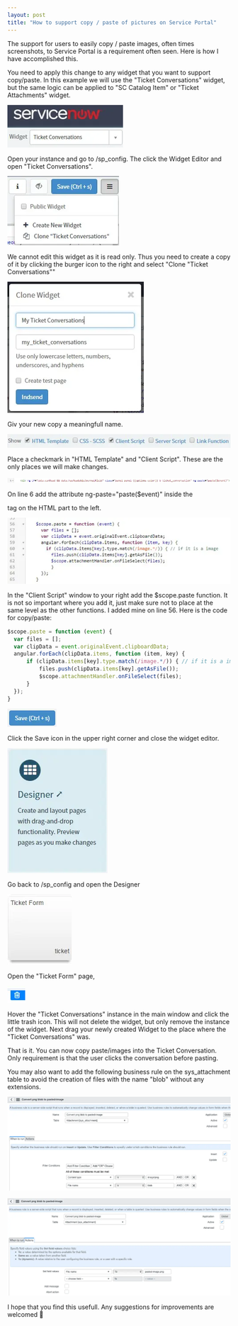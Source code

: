 ```yaml
---
layout: post
title: "How to support copy / paste of pictures on Service Portal"
---
```


The support for users to easily copy / paste images, often times screenshots, to Service Portal is a requirement often seen. Here is how I have accomplished this.

You need to apply this change to any widget that you want to support copy/paste. In this example we will use the "Ticket Conversations" widget, but the same logic can be applied to "SC Catalog Item" or "Ticket Attachments" widget.

![Setting Admin overrides](/assets/images/service-portal-copy-paste-support0.webp)

Open your instance and go to /sp_config. The click the Widget Editor and open "Ticket Conversations".

![Setting Admin overrides](/assets/images/service-portal-copy-paste-support1.webp)

We cannot edit this widget as it is read only. Thus you need to create a copy of it by clicking the burger icon to the right and select "Clone "Ticket Conversations""

![Setting Admin overrides](/assets/images/service-portal-copy-paste-support2.webp)

Giv your new copy a meaningfull name.

![Setting Admin overrides](/assets/images/service-portal-copy-paste-support3.webp)

Place a checkmark in "HTML Template" and "Client Script". These are the only places we will make changes.

![Setting Admin overrides](/assets/images/service-portal-copy-paste-support4.webp)

On line 6 add the attribute   ng-paste="paste($event)" inside the <div> tag on the HTML part to the left.

![Setting Admin overrides](/assets/images/service-portal-copy-paste-support5.webp)

In the "Client Script" window to your right add the $scope.paste function. It is not so important where you add it, just make sure not to place at the same level as the other functions. I added mine on line 56. Here is the code for copy/paste:

```javascript
$scope.paste = function (event) {
  var files = [];
  var clipData = event.originalEvent.clipboardData;
  angular.forEach(clipData.items, function (item, key) {
      if (clipData.items[key].type.match(/image.*/)) { // if it is a image
          files.push(clipData.items[key].getAsFile());
          $scope.attachmentHandler.onFileSelect(files);
      }
  });
}
```

![Setting Admin overrides](/assets/images/service-portal-copy-paste-support6.webp)

Click the Save icon in the upper right corner and close the widget editor.

![Setting Admin overrides](/assets/images/service-portal-copy-paste-support7.webp)

Go back to /sp_config and open the Designer

![Setting Admin overrides](/assets/images/service-portal-copy-paste-support8.webp)

Open the "Ticket Form" page,

![Setting Admin overrides](/assets/images/service-portal-copy-paste-support9.webp)

Hover the "Ticket Conversations" instance in the main window and click the little trash icon. This will not delete the widget, but only remove the instance of the widget. Next drag your newly created Widget to the place where the "Ticket Conversations" was.

That is it. You can now copy paste/images into the Ticket Conversation. Only requirement is that the user clicks the conversation before pasting.

You may also want to add the following business rule on the sys_attachment table to avoid the creation of files with the name "blob" without any extensions.

![Setting Admin overrides](/assets/images/service-portal-copy-paste-support10.webp)

![Setting Admin overrides](/assets/images/service-portal-copy-paste-support11.webp)

I hope that you find this usefull. Any suggestions for improvements are welcomed 🙂